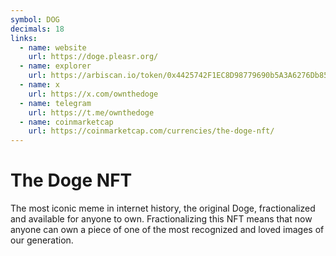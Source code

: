 ```yaml
---
symbol: DOG
decimals: 18
links:
  - name: website
    url: https://doge.pleasr.org/
  - name: explorer
    url: https://arbiscan.io/token/0x4425742F1EC8D98779690b5A3A6276Db85Ddc01A
  - name: x
    url: https://x.com/ownthedoge
  - name: telegram
    url: https://t.me/ownthedoge
  - name: coinmarketcap
    url: https://coinmarketcap.com/currencies/the-doge-nft/
---
```


# The Doge NFT

The most iconic meme in internet history, the original Doge, fractionalized and available for anyone to own. Fractionalizing this NFT means that now anyone can own a piece of one of the most recognized and loved images of our generation.
